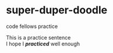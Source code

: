 # super-duper-doodle
code fellows practice

This is a practice sentence  
I hope I ***practiced*** well enough


